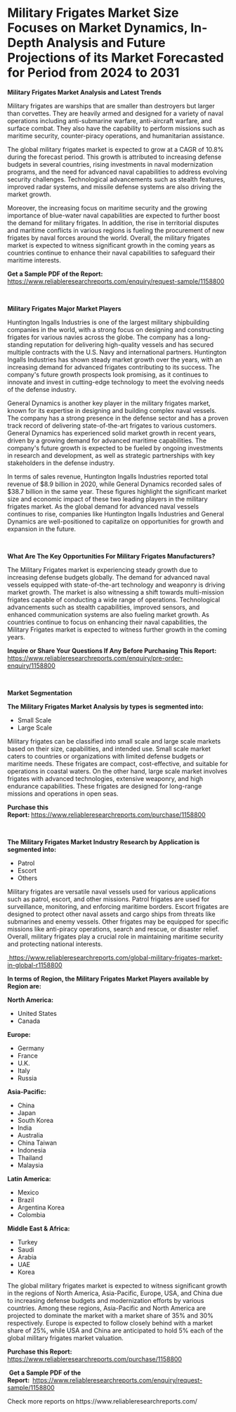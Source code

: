 <p><h1>Military Frigates Market Size Focuses on Market Dynamics, In-Depth Analysis and Future Projections of its Market Forecasted for Period from 2024 to 2031</h1></p><p><strong>Military Frigates Market Analysis and Latest Trends</strong></p>
<p><p>Military frigates are warships that are smaller than destroyers but larger than corvettes. They are heavily armed and designed for a variety of naval operations including anti-submarine warfare, anti-aircraft warfare, and surface combat. They also have the capability to perform missions such as maritime security, counter-piracy operations, and humanitarian assistance.</p><p>The global military frigates market is expected to grow at a CAGR of 10.8% during the forecast period. This growth is attributed to increasing defense budgets in several countries, rising investments in naval modernization programs, and the need for advanced naval capabilities to address evolving security challenges. Technological advancements such as stealth features, improved radar systems, and missile defense systems are also driving the market growth.</p><p>Moreover, the increasing focus on maritime security and the growing importance of blue-water naval capabilities are expected to further boost the demand for military frigates. In addition, the rise in territorial disputes and maritime conflicts in various regions is fueling the procurement of new frigates by naval forces around the world. Overall, the military frigates market is expected to witness significant growth in the coming years as countries continue to enhance their naval capabilities to safeguard their maritime interests.</p></p>
<p><strong>Get a Sample PDF of the Report:&nbsp;</strong> <a href="https://www.reliableresearchreports.com/enquiry/request-sample/1158800">https://www.reliableresearchreports.com/enquiry/request-sample/1158800</a></p>
<p>&nbsp;</p>
<p><strong>Military Frigates Major Market Players</strong></p>
<p><p>Huntington Ingalls Industries is one of the largest military shipbuilding companies in the world, with a strong focus on designing and constructing frigates for various navies across the globe. The company has a long-standing reputation for delivering high-quality vessels and has secured multiple contracts with the U.S. Navy and international partners. Huntington Ingalls Industries has shown steady market growth over the years, with an increasing demand for advanced frigates contributing to its success. The company's future growth prospects look promising, as it continues to innovate and invest in cutting-edge technology to meet the evolving needs of the defense industry.</p><p>General Dynamics is another key player in the military frigates market, known for its expertise in designing and building complex naval vessels. The company has a strong presence in the defense sector and has a proven track record of delivering state-of-the-art frigates to various customers. General Dynamics has experienced solid market growth in recent years, driven by a growing demand for advanced maritime capabilities. The company's future growth is expected to be fueled by ongoing investments in research and development, as well as strategic partnerships with key stakeholders in the defense industry.</p><p>In terms of sales revenue, Huntington Ingalls Industries reported total revenue of $8.9 billion in 2020, while General Dynamics recorded sales of $38.7 billion in the same year. These figures highlight the significant market size and economic impact of these two leading players in the military frigates market. As the global demand for advanced naval vessels continues to rise, companies like Huntington Ingalls Industries and General Dynamics are well-positioned to capitalize on opportunities for growth and expansion in the future.</p></p>
<p>&nbsp;</p>
<p><strong>What Are The Key Opportunities For Military Frigates Manufacturers?</strong></p>
<p><p>The Military Frigates market is experiencing steady growth due to increasing defense budgets globally. The demand for advanced naval vessels equipped with state-of-the-art technology and weaponry is driving market growth. The market is also witnessing a shift towards multi-mission frigates capable of conducting a wide range of operations. Technological advancements such as stealth capabilities, improved sensors, and enhanced communication systems are also fueling market growth. As countries continue to focus on enhancing their naval capabilities, the Military Frigates market is expected to witness further growth in the coming years.</p></p>
<p><strong>Inquire or Share Your Questions If Any Before Purchasing This Report:</strong> <a href="https://www.reliableresearchreports.com/enquiry/pre-order-enquiry/1158800">https://www.reliableresearchreports.com/enquiry/pre-order-enquiry/1158800</a></p>
<p>&nbsp;</p>
<p><strong>Market Segmentation</strong></p>
<p><strong>The Military Frigates Market Analysis by types is segmented into:</strong></p>
<p><ul><li>Small Scale</li><li>Large Scale</li></ul></p>
<p><p>Military frigates can be classified into small scale and large scale markets based on their size, capabilities, and intended use. Small scale market caters to countries or organizations with limited defense budgets or maritime needs. These frigates are compact, cost-effective, and suitable for operations in coastal waters. On the other hand, large scale market involves frigates with advanced technologies, extensive weaponry, and high endurance capabilities. These frigates are designed for long-range missions and operations in open seas.</p></p>
<p><strong>Purchase this Report:&nbsp;</strong><a href="https://www.reliableresearchreports.com/purchase/1158800">https://www.reliableresearchreports.com/purchase/1158800</a></p>
<p>&nbsp;</p>
<p><strong>The Military Frigates Market Industry Research by Application is segmented into:</strong></p>
<p><ul><li>Patrol</li><li>Escort</li><li>Others</li></ul></p>
<p><p>Military frigates are versatile naval vessels used for various applications such as patrol, escort, and other missions. Patrol frigates are used for surveillance, monitoring, and enforcing maritime borders. Escort frigates are designed to protect other naval assets and cargo ships from threats like submarines and enemy vessels. Other frigates may be equipped for specific missions like anti-piracy operations, search and rescue, or disaster relief. Overall, military frigates play a crucial role in maintaining maritime security and protecting national interests.</p></p>
<p><a href="https://www.reliableresearchreports.com/global-military-frigates-market-in-global-r1158800">&nbsp;https://www.reliableresearchreports.com/global-military-frigates-market-in-global-r1158800</a></p>
<p><strong>In terms of Region, the Military Frigates Market Players available by Region are:</strong></p>
<p>
    <p> <strong> North America: </strong>
        <ul>
            <li>United States</li>
            <li>Canada</li>
        </ul>
        </p> 
    <p> <strong> Europe: </strong>
        <ul>
            <li>Germany</li>
            <li>France</li>
            <li>U.K.</li>
            <li>Italy</li>
            <li>Russia</li>
        </ul>
        </p> 
    <p> <strong> Asia-Pacific: </strong>
        <ul>
            <li>China</li>
            <li>Japan</li>
            <li>South Korea</li>
            <li>India</li>
            <li>Australia</li>
            <li>China Taiwan</li>
            <li>Indonesia</li>
            <li>Thailand</li>
            <li>Malaysia</li>
        </ul>
        </p> 
    <p> <strong> Latin America: </strong>
        <ul>
            <li>Mexico</li>
            <li>Brazil</li>
            <li>Argentina Korea</li>
            <li>Colombia</li>
        </ul>
        </p> 
    <p> <strong> Middle East & Africa: </strong>
        <ul>
            <li>Turkey</li>
            <li>Saudi</li>
            <li>Arabia</li>
            <li>UAE</li>
            <li>Korea</li>
        </ul>
    </p>
    </p>
<p><p>The global military frigates market is expected to witness significant growth in the regions of North America, Asia-Pacific, Europe, USA, and China due to increasing defense budgets and modernization efforts by various countries. Among these regions, Asia-Pacific and North America are projected to dominate the market with a market share of 35% and 30% respectively. Europe is expected to follow closely behind with a market share of 25%, while USA and China are anticipated to hold 5% each of the global military frigates market valuation.</p></p>
<p><strong>Purchase this Report: </strong><a href="https://www.reliableresearchreports.com/purchase/1158800">https://www.reliableresearchreports.com/purchase/1158800</a></p>
<p>&nbsp;<strong>Get a Sample PDF of the Report:&nbsp;&nbsp;</strong><a href="https://www.reliableresearchreports.com/enquiry/request-sample/1158800">https://www.reliableresearchreports.com/enquiry/request-sample/1158800</a></p>
<p><strong></strong></p>
<p>Check more reports on https://www.reliableresearchreports.com/</p>